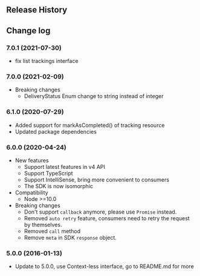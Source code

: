 ## Release History

## Change log

### 7.0.1 (2021-07-30)
- fix list trackings interface

### 7.0.0 (2021-02-09)
- Breaking changes
	- DeliveryStatus Enum change to string instead of integer

### 6.1.0 (2020-07-29)
- Added support for markAsCompleted() of tracking resource
- Updated package dependencies

### 6.0.0 (2020-04-24)
- New features
	- Support latest features in v4 API
	- Support TypeScript
	- Support IntelliSense, bring more convenient to consumers
  - The SDK is now isomorphic
- Compatibility
	- Node >=10.0
- Breaking changes
	- Don't support `callback` anymore, please use `Promise` instead.
	- Removed `auto retry` feature, consumers need to retry the request by themselves.
	- Removed `call` method
  - Remove `meta` in SDK `response` object.

### 5.0.0 (2016-01-13)
* Update to 5.0.0, use Context-less interface, go to README.md for more
